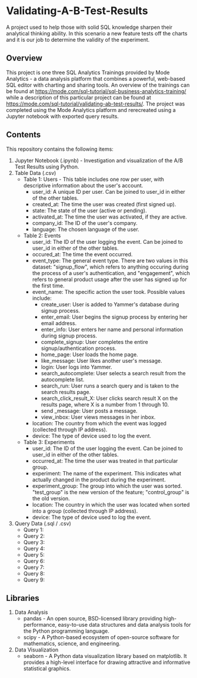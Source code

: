 # Validating-A-B-Test-Results
A project used to help those with solid SQL knowledge sharpen their analytical thinking ability.  In this scenario a new feature tests off the charts and it is our job to determine the validity of the experiment.

## Overview
This project is one three SQL Analytics Trainings provided by Mode Analytics - a data analysis platform that combines a powerful, web-based SQL editor with charting and sharing tools.  An overview of the trainings can be found at https://mode.com/sql-tutorial/sql-business-analytics-training/ while a description of this particular project can be found at https://mode.com/sql-tutorial/validating-ab-test-results/.  The project was completed using the Mode Analytics platform and rerecreated using a Jupyter notebook with exported query results.

## Contents
This repository contains the following items:
1. Jupyter Notebook (.ipynb) - Investigation and visualization of the A/B Test Results using Python.
2. Table Data (.csv)
   * Table 1: Users - This table includes one row per user, with descriptive information about the user's account.
      * user_id: A unique ID per user.  Can be joined to user_id in either of the other tables.
      * created_at: The time the user was created (first signed up).
      * state: The state of the user (active or pending).
      * activated_at: The time the user was activated, if they are active.
      * company_id: The ID of the user's company.
      * language: The chosen language of the user.
   * Table 2: Events
      * user_id: The ID of the user logging the event. Can be joined to user_id in either of the other tables.
      * occured_at: The time the event occurred.
      * event_type: The general event type. There are two values in this dataset: "signup_flow", which refers to anything occuring during the process of a user's authentication, and "engagement", which refers to general product usage after the user has signed up for the first time.
      * event_name: The specific action the user took. Possible values include:
         * create_user: User is added to Yammer's database during signup process.
         * enter_email: User begins the signup process by entering her email address.
         * enter_info: User enters her name and personal information during signup process.
         * complete_signup: User completes the entire signup/authentication process.
         * home_page: User loads the home page.
         * like_message: User likes another user's message.
         * login: User logs into Yammer.
         * search_autocomplete: User selects a search result from the autocomplete list.
         * search_run: User runs a search query and is taken to the search results page.
         * search_click_result_X: User clicks search result X on the results page, where X is a number from 1 through 10.
         * send _message: User posts a message.
         * view_inbox: User views messages in her inbox.
      * location: The country from which the event was logged (collected through IP address).
      * device: The type of device used to log the event.
   * Table 3: Experiments
      * user_id: The ID of the user logging the event. Can be joined to user_id in either of the other tables.
      * occurred_at: The time the user was treated in that particular group.
      * experiment: The name of the experiment. This indicates what actually changed in the product during the experiment.
      * experiment_group: The group into which the user was sorted. "test_group" is the new version of the feature; "control_group" is the old version.
      * location: The country in which the user was located when sorted into a group (collected through IP address).
      * device: The type of device used to log the event.
3. Query Data (.sql / .csv)
   * Query 1:
   * Query 2:
   * Query 3:
   * Query 4:
   * Query 5:
   * Query 6:
   * Query 7:
   * Query 8:
   * Query 9:
   
## Libraries
1. Data Analysis 
   * pandas - An open source, BSD-licensed library providing high-performance, easy-to-use data structures and data analysis tools for the Python programming language.
   * scipy -  A Python-based ecosystem of open-source software for mathematics, science, and engineering.
2. Data Visualization
   * seaborn - A Python data visualization library based on matplotlib. It provides a high-level interface for drawing attractive and informative statistical graphics.
